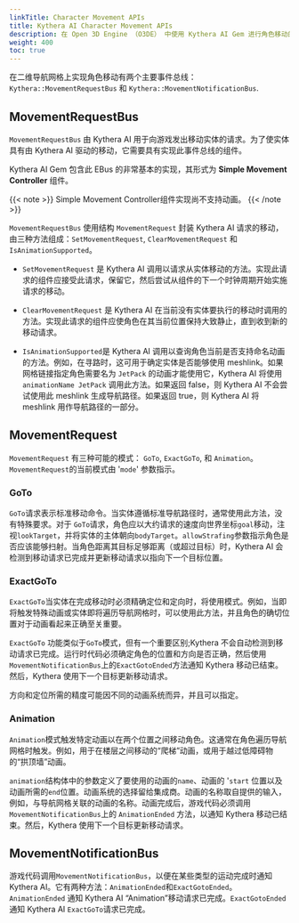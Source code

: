```yaml
---
linkTitle: Character Movement APIs
title: Kythera AI Character Movement APIs
description: 在 Open 3D Engine （O3DE） 中使用 Kythera AI Gem 进行角色移动的 API 的详细信息。
weight: 400
toc: true
---
```


在二维导航网格上实现角色移动有两个主要事件总线：`Kythera::MovementRequestBus` 和 `Kythera::MovementNotificationBus`.

## MovementRequestBus

`MovementRequestBus` 由 Kythera AI 用于向游戏发出移动实体的请求。为了使实体具有由 Kythera AI 驱动的移动，它需要具有实现此事件总线的组件。

Kythera AI Gem 包含此 EBus 的非常基本的实现，其形式为 **Simple Movement Controller** 组件。

{{< note >}}
Simple Movement Controller组件实现尚不支持动画。
{{< /note >}}

`MovementRequestBus` 使用结构 `MovementRequest` 封装 Kythera AI 请求的移动，由三种方法组成：`SetMovementRequest`, `ClearMovementRequest` 和`IsAnimationSupported`。

* `SetMovementRequest` 是 Kythera AI 调用以请求从实体移动的方法。实现此请求的组件应接受此请求，保留它，然后尝试从组件的下一个时钟周期开始实施请求的移动。

* `ClearMovementRequest` 是 Kythera AI 在当前没有实体要执行的移动时调用的方法。实现此请求的组件应使角色在其当前位置保持大致静止，直到收到新的移动请求。

* `IsAnimationSupported`是 Kythera AI 调用以查询角色当前是否支持命名动画的方法。例如，在寻路时，这可用于确定实体是否能够使用 meshlink。如果网格链接指定角色需要名为 `JetPack` 的动画才能使用它，Kythera AI 将使用 `animationName JetPack` 调用此方法。如果返回 false，则 Kythera AI 不会尝试使用此 meshlink 生成导航路径。如果返回 true，则 Kythera AI 将 meshlink 用作导航路径的一部分。

## MovementRequest

`MovementRequest` 有三种可能的模式： `GoTo`, `ExactGoTo`, 和 `Animation`。`MovementRequest`的当前模式由 '`mode`' 参数指示。

### GoTo

`GoTo`请求表示标准移动命令。当实体遵循标准导航路径时，通常使用此方法，没有特殊要求。对于 `GoTo`请求，角色应以大约请求的速度向世界坐标`goal`移动，注视`lookTarget`，并将实体的主体朝向`bodyTarget`。`allowStrafing`参数指示角色是否应该能够扫射。当角色距离其目标足够距离（或超过目标）时，Kythera AI 会检测到移动请求已完成并更新移动请求以指向下一个目标位置。

### ExactGoTo

`ExactGoTo`当实体在完成移动时必须精确定位和定向时，将使用模式。例如，当即将触发特殊动画或实体即将遍历导航网格时，可以使用此方法，并且角色的确切位置对于动画看起来正确至关重要。

`ExactGoTo` 功能类似于`GoTo`模式，但有一个重要区别;Kythera 不会自动检测到移动请求已完成。运行时代码必须确定角色的位置和方向是否正确，然后使用`MovementNotificationBus`上的`ExactGotoEnded`方法通知 Kythera 移动已结束。然后，Kythera 使用下一个目标更新移动请求。

方向和定位所需的精度可能因不同的动画系统而异，并且可以指定。

### Animation

`Animation`模式触发特定动画以在两个位置之间移动角色。这通常在角色遍历导航网格时触发。例如，用于在楼层之间移动的“爬梯”动画，或用于越过低障碍物的“拱顶墙”动画。

`animation`结构体中的参数定义了要使用的动画的`name`、动画的 '`start` 位置以及动画所需的`end`位置。动画系统的选择留给集成商。动画的名称取自提供的输入，例如，与导航网格关联的动画的名称。动画完成后，游戏代码必须调用`MovementNotificationBus`上的 `AnimationEnded` 方法，以通知 Kythera 移动已结束。然后，Kythera 使用下一个目标更新移动请求。

## MovementNotificationBus

游戏代码调用`MovementNotificationBus`，以便在某些类型的运动完成时通知 Kythera AI。它有两种方法：`AnimationEnded`和`ExactGotoEnded`。`AnimationEnded` 通知 Kythera AI “Animation”移动请求已完成。`ExactGotoEnded`通知 Kythera AI `ExactGoTo`请求已完成。
